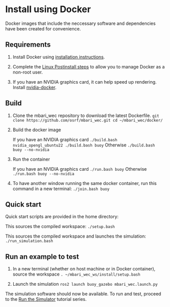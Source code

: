 # Install using Docker

Docker images that include the neccessary software and dependencies have been created for convenience. 

## Requirements

1. Install Docker using [installation instructions](https://docs.docker.com/engine/install/ubuntu/).

1. Complete the [Linux Postinstall steps](https://docs.docker.com/engine/install/linux-postinstall/) to allow you to manage Docker as a non-root user.

1. If you have an NVIDIA graphics card, it can help speed up rendering. Install [nvidia-docker](https://docs.nvidia.com/datacenter/cloud-native/container-toolkit/install-guide.html#docker).

## Build

1. Clone the mbari_wec repository to download the latest Dockerfile.
        ```
        git clone https://github.com/osrf/mbari_wec.git
        cd ~/mbari_wec/docker/
        ```

1. Build the docker image

    If you have an NVIDIA graphics card
        ```
        ./build.bash nvidia_opengl_ubuntu22
        ./build.bash buoy
        ```
    Otherwise
        ```
        ./build.bash buoy --no-nvidia
        ```

1. Run the container

    If you have an NVIDIA graphics card
        ```
        ./run.bash buoy
        ```
    Otherwise
        ```
        ./run.bash buoy --no-nvidia
        ```

1. To have another window running the same docker container, run this command in a new terminal:
        ```
        ./join.bash buoy
        ```

## Quick start

Quick start scripts are provided in the home directory:

This sources the compiled workspace:
    ```
    ./setup.bash
    ```

This sources the compiled workspace and launches the simulation:
    ```
    ./run_simulation.bash
    ```

## Run an example to test

1. In a new terminal (whether on host machine or in Docker container), source the workspace
        ```
        . ~/mbari_wec_ws/install/setup.bash
        ```

1. Launch the simulation
        ```
        ros2 launch buoy_gazebo mbari_wec.launch.py
        ```

The simulation software should now be available.  To run and test, proceed to the [Run the Simulator](../../../tutorials/#running-the-simulator) tutorial series. 

